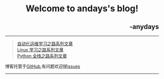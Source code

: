 <h1 align='center'>Welcome to andays's blog!</h1>
<h2 align='right'>-anydays</h2>

---
> [自动化运维学习之路系列文章](https://www.anydays.cn/article/#####)  
> [Linux 学习之路系列文章](https://www.anydays.cn/article/#####)  
> [Python 全栈之路系列文章](https://www.anydays.cn/article/#####) 
 
博客托管于[GitHub](https://github.com/anydays/blog),有问题欢迎提[issues](https://github.com/anydays/blog/issues)

---
